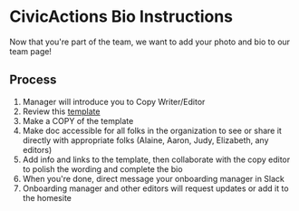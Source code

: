 # CivicActions Bio Instructions

Now that you're part of the team, we want to add your photo and bio to our team page!

## Process

1. Manager will introduce you to Copy Writer/Editor 
2. Review this [template](https://docs.google.com/a/civicactions.net/document/d/130qr5b3pCw6tf9-V9tDxYfm2qfU1flQWwL2M5X76yIk/edit?usp=sharing)
3. Make a COPY of the template
4. Make doc accessible for all folks in the organization to see or share it directly with appropriate folks (Alaine, Aaron, Judy, Elizabeth, any editors) 
5. Add info and links to the template, then collaborate with the copy editor to polish the wording and complete the bio
6. When you're done, direct message your onboarding manager in Slack
7. Onboarding manager and other editors will request updates or add it to the homesite
